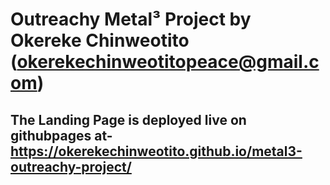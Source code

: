 # Outreachy Metal³ Project by Okereke Chinweotito  (okerekechinweotitopeace@gmail.com)

## The Landing Page is deployed live on githubpages at- https://okerekechinweotito.github.io/metal3-outreachy-project/


